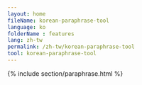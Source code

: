 ```yaml
---
layout: home
fileName: korean-paraphrase-tool
language: ko
folderName : features
lang: zh-tw
permalink: /zh-tw/korean-paraphrase-tool
tool: korean-paraphrase-tool
---
```

{% include section/paraphrase.html %}